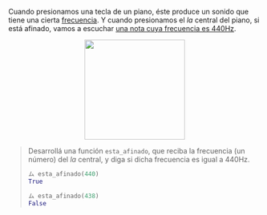 Cuando presionamos una tecla de un piano, éste produce un sonido que tiene una cierta [frecuencia](https://es.wikipedia.org/wiki/Frecuencia). Y cuando presionamos el _la_ central del piano, si está afinado, vamos a escuchar [una nota cuya frecuencia es 440Hz](https://es.wikipedia.org/wiki/La_440).

<div align="center">
	<img width="200px" src="https://raw.githubusercontent.com/mumuki/mumuki-guia-python-practica-funciones-y-tipos-de-datos/master/assets/piano.jpg"></img>
</div>

> Desarrollá una función `esta_afinado`, que reciba la frecuencia (un número) del _la_ central, y diga si dicha frecuencia es igual a 440Hz.
>
> ```python
> ム esta_afinado(440)
> True
>
> ム esta_afinado(438)
> False
> ````
